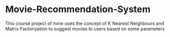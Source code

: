 # Movie-Recommendation-System
This course project of mine uses the concept of K Nearest Neighbours and Matrix Factorization to suggest movies to users based on some parameters
